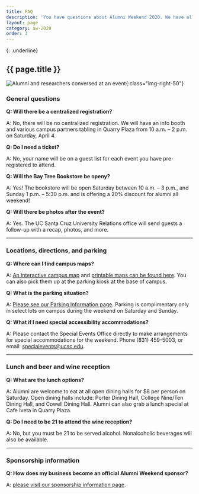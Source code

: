 ```yaml
---
title: FAQ
description: 'You have questions about Alumni Weekend 2020. We have all the answer'
layout: page
category: aw-2020
order: 3
---
```

{: .underline}
## {{ page.title }}

![Alumni and researchers conversed at an event](/assets/images/2020/faq.jpg){:class="img-right-50"}
### General questions 

**Q: Will there be a centralized registration?**

A: No, there will be no centralized registration. We will have an info booth and various campus partners tabling in Quarry Plaza from 10 a.m. – 2 p.m. on Saturday, April 4. 

**Q: Do I need a ticket?**

A: No, your name will be on a guest list for each event you have pre-registered to attend.

**Q: Will the Bay Tree Bookstore be openy?**

A: Yes! The bookstore will be open Saturday between 10 a.m. – 3 p.m., and Sunday 1 p.m. – 5:30 p.m. and is offering a 20% discount for alumni all weekend!

**Q: Will there be photos after the event?**

A: Yes. The UC Santa Cruz University Relations office will send guests a follow-up with a recap, photos, and more.

---

### Locations, directions, and parking

**Q: Where can I find campus maps?**

A: [An interactive campus map](https://www.ucsc.edu/map/) and [printable maps can be found here](https://maps.ucsc.edu/printable-maps/). You can also pick them up at the parking kiosk at the base of campus.

**Q: What is the parking situation?**

A: [Please see our Parking Information page](/alumniweekend/2020/parking). Parking is complimentary only in select lots on campus during the weekend on Saturday and Sunday. 

**Q: What if I need special accessibility accommodations?**

A: Please contact the Special Events Office directly to make arrangements for special accommodations for the weekend. Phone (831) 459-5003, or email: specialevents@ucsc.edu.

---

### Lunch and beer and wine reception

**Q: What are the lunch options?**

A: Alumni are welcome to eat at all open dining halls for $8 per person on Saturday. Open dining halls include: Porter Dining Hall, College Nine/Ten Dining Hall, and Cowell Dining Hall. Alumni can also grab a lunch special at Cafe Iveta in Quarry Plaza. 

**Q: Do I need to be 21 to attend the wine reception?**

A: No, but you must be 21 to be served alcohol. Nonalcoholic beverages will also be available. 

---

### Sponsorship information

**Q: How does my business become an official Alumni Weekend sponsor?**

A: [please visit our sponsorship information page](/alumniweekend/2020/sponsorship).
